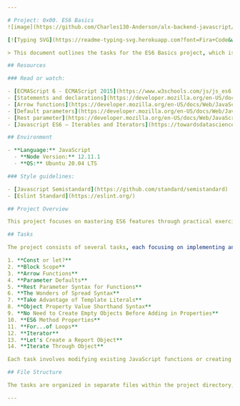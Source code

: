 ```yaml
---

# Project: 0x00. ES6 Basics
![image](https://github.com/Charles130-Anderson/alx-backend-javascript/assets/138807102/50628e51-f03f-4817-a110-fd7c21978af5)

[![Typing SVG](https://readme-typing-svg.herokuapp.com?font=Fira+Code&weight=900&size=32&pause=1000&width=435&lines=ES6+Basic\(:)](https://git.io/typing-svg)

> This document outlines the tasks for the ES6 Basics project, which is part of the ALXSE short specializations curriculum focused on modern JavaScript, particularly ECMAScript 6 (ES6).

## Resources

### Read or watch:

- [ECMAScript 6 - ECMAScript 2015](https://www.w3schools.com/js/js_es6.asp)
- [Statements and declarations](https://developer.mozilla.org/en-US/docs/Web/JavaScript/Reference/Statements)
- [Arrow functions](https://developer.mozilla.org/en-US/docs/Web/JavaScript/Reference/Functions/Arrow_functions)
- [Default parameters](https://developer.mozilla.org/en-US/docs/Web/JavaScript/Reference/Functions/Default_parameters)
- [Rest parameter](https://developer.mozilla.org/en-US/docs/Web/JavaScript/Reference/Functions/rest_parameters)
- [Javascript ES6 — Iterables and Iterators](https://towardsdatascience.com/javascript-es6-iterables-and-iterators-de18b54f4d4)

## Environment

- **Language:** JavaScript
  - **Node Version:** 12.11.1
  - **OS:** Ubuntu 20.04 LTS

### Style guidelines:

- [Javascript Semistandard](https://github.com/standard/semistandard)
- [Eslint Standard](https://eslint.org/)

## Project Overview

This project focuses on mastering ES6 features through practical exercises. Each task explores a specific ES6 feature, reinforcing concepts like block scoping, arrow functions, default parameters, rest parameters, spread syntax, template literals, object shorthand syntax, computed property names, ES6 method properties, iterators, and for...of loops.

## Tasks

The project consists of several tasks, each focusing on implementing and understanding different ES6 features:

1. **Const or let?**
2. **Block Scope**
3. **Arrow Functions**
4. **Parameter Defaults**
5. **Rest Parameter Syntax for Functions**
6. **The Wonders of Spread Syntax**
7. **Take Advantage of Template Literals**
8. **Object Property Value Shorthand Syntax**
9. **No Need to Create Empty Objects Before Adding in Properties**
10. **ES6 Method Properties**
11. **For...of Loops**
12. **Iterator**
13. **Let's Create a Report Object**
14. **Iterate Through Object**

Each task involves modifying existing JavaScript functions or creating new ones to utilize ES6 syntax effectively. The tasks aim to enhance understanding and proficiency in modern JavaScript programming.

## File Structure

The tasks are organized in separate files within the project directory, facilitating clear implementation and testing of each ES6 feature.

---
```

